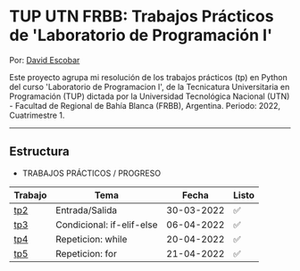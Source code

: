 # TUP UTN FRBB: Trabajos Prácticos de 'Laboratorio de Programación I'

Por: [David Escobar](https://www.linkedin.com/in/davidescobar-iq/)

Este proyecto agrupa mi resolución de los trabajos prácticos (tp) en Python del curso 'Laboratorio de Programacion I', de la Tecnicatura Universitaria en Programación (TUP) dictada por la Universidad Tecnológica Nacional (UTN) - Facultad de Regional de Bahía Blanca (FRBB), Argentina. Periodo: 2022, Cuatrimestre 1.

---

## Estructura

* TRABAJOS PRÁCTICOS / PROGRESO

| Trabajo | Tema | Fecha | Listo |
|--- |--- |--- |--- |
|[tp2](/trabajos/tp2/)|Entrada/Salida|30-03-2022| :white_check_mark:|  
|[tp3](/trabajos/tp3/)|Condicional: if-elif-else|06-04-2022|:white_check_mark:| 
|[tp4](/trabajos/tp4/)|Repeticion: while|20-04-2022|:white_check_mark:| 
|[tp5](/trabajos/tp5/)|Repeticion: for|21-04-2022|:white_check_mark:| 